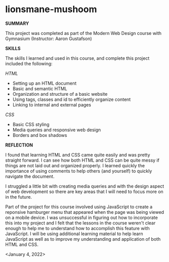 # lionsmane-mushoom

**SUMMARY**

This project was completed as part of the Modern Web Design course with Gymnasium (Instructor: Aaron Gustafson)

**SKILLS**

The skills I learned and used in this course, and complete this project included the following:

*HTML*
- Setting up an HTML document
- Basic and semantic HTML
- Organization and structure of a basic website
- Using tags, classes and id to efficiently organize content
- Linking to internal and external pages

*CSS*
- Basic CSS styling
- Media queries and responsive web design
- Borders and box shadows

**REFLECTION**

I found that learning HTML and CSS came quite easily and was pretty straight forward. I can see how both HTML and CSS can be quite messy if things are not laid out and organized properly. I learned quickly the importance of using comments to help others (and yourself) to quickly navigate the document. 

I struggled a little bit with creating media queries and with the design aspect of web development so there are key areas that I will need to focus more on in the future.

Part of the project for this course involved using JavaScript to create a reponsive hamburger menu that appeared when the page was being viewed on a mobile device. I was unsuccessful in figuring out how to incorporate this into my project and I felt that the lessons in the course weren't clear enough to help me to understand how to accomplish this feature with JavaScript. I will be using additional learning material to help learn JavaScript as well as to improve my understanding and application of both HTML and CSS.

<January 4, 2022>